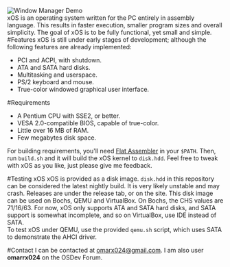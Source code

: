 ![Window Manager Demo](https://s17.postimg.org/beavinuq7/wallpaper.png)  
xOS is an operating system written for the PC entirely in assembly language. This results in faster execution, smaller program sizes and overall simplicity. The goal of xOS is to be fully functional, yet small and simple.  
#Features
xOS is still under early stages of development; although the following features are already implemented:
* PCI and ACPI, with shutdown.
* ATA and SATA hard disks.
* Multitasking and userspace.
* PS/2 keyboard and mouse.
* True-color windowed graphical user interface.

#Requirements
* A Pentium CPU with SSE2, or better.
* VESA 2.0-compatible BIOS, capable of true-color.
* Little over 16 MB of RAM.
* Few megabytes disk space.

For building requirements, you'll need [Flat Assembler](http://flatassembler.net) in your `$PATH`. Then, run `build.sh` and it will build the xOS kernel to `disk.hdd`. Feel free to tweak with xOS as you like, just please give me feedback.

#Testing xOS
xOS is provided as a disk image. `disk.hdd` in this repository can be considered the latest nightly build. It is very likely unstable and may crash. Releases are under the release tab, or on the site. This disk image can be used on Bochs, QEMU and VirtualBox. On Bochs, the CHS values are 71/16/63. For now, xOS only supports ATA and SATA hard disks, and SATA support is somewhat incomplete, and so on VirtualBox, use IDE instead of SATA.  
To test xOS under QEMU, use the provided `qemu.sh` script, which uses SATA to demonstrate the AHCI driver.

#Contact
I can be contacted at omarx024@gmail.com. I am also user **omarrx024** on the OSDev Forum.

